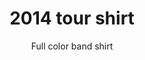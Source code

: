---
title: 2014 tour shirt
subtitle: Full color band shirt
year: 2014
format: merch
img: /images/shop/band-shirt.jpg
price: 30
shopUrl: "Valentine+Band+Shirt+(Black)+-+EUR+30"
---